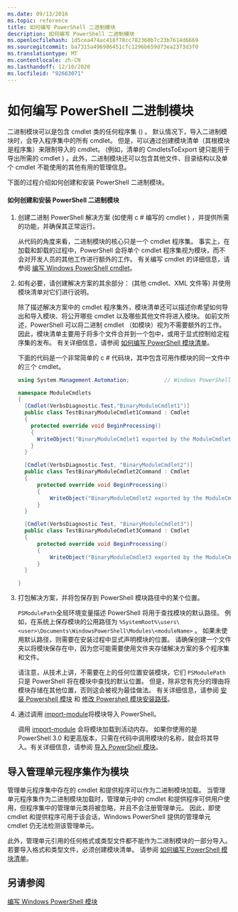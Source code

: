 ```yaml
---
ms.date: 09/13/2016
ms.topic: reference
title: 如何编写 PowerShell 二进制模块
description: 如何编写 PowerShell 二进制模块
ms.openlocfilehash: 1d5cea474ac418f78cc782360b7c23b7614d6669
ms.sourcegitcommit: ba7315a496986451cfc1296b659d73ea2373d3f0
ms.translationtype: MT
ms.contentlocale: zh-CN
ms.lasthandoff: 12/10/2020
ms.locfileid: "92663071"
---
```

# <a name="how-to-write-a-powershell-binary-module"></a>如何编写 PowerShell 二进制模块

二进制模块可以是包含 cmdlet 类的任何程序集 () 。 默认情况下，导入二进制模块时，会导入程序集中的所有 cmdlet。 但是，可以通过创建模块清单（其根模块是程序集）来限制导入的 cmdlet。  (例如，清单的 CmdletsToExport 键只能用于导出所需的 cmdlet ) 。此外，二进制模块还可以包含其他文件、目录结构以及单个 cmdlet 不能使用的其他有用的管理信息。

下面的过程介绍如何创建和安装 PowerShell 二进制模块。

#### <a name="how-to-create-and-install-a-powershell-binary-module"></a>如何创建和安装 PowerShell 二进制模块

1. 创建二进制 PowerShell 解决方案 (如使用 c # 编写的 cmdlet ) ，并提供所需的功能，并确保其正常运行。

   从代码的角度来看，二进制模块的核心只是一个 cmdlet 程序集。 事实上，在加载和卸载的过程中，PowerShell 会将单个 cmdlet 程序集视为模块，而不会对开发人员的其他工作进行额外的工作。 有关编写 cmdlet 的详细信息，请参阅 [编写 Windows PowerShell cmdlet](../cmdlet/writing-a-windows-powershell-cmdlet.md)。

2. 如有必要，请创建解决方案的其余部分： (其他 cmdlet、XML 文件等) 并使用模块清单对它们进行说明。

   除了描述解决方案中的 cmdlet 程序集外，模块清单还可以描述你希望如何导出和导入模块、将公开哪些 cmdlet 以及哪些其他文件将进入模块。
   如前文所述，PowerShell 可以将二进制 cmdlet （如模块）视为不需要额外的工作。
   因此，模块清单主要用于将多个文件合并到一个包中，或用于显式控制给定程序集的发布。
   有关详细信息，请参阅 [如何编写 PowerShell 模块清单](how-to-write-a-powershell-module-manifest.md)。

   下面的代码是一个非常简单的 c # 代码块，其中包含可用作模块的同一文件中的三个 cmdlet。

   ```csharp
   using System.Management.Automation;           // Windows PowerShell namespace.

   namespace ModuleCmdlets
   {
     [Cmdlet(VerbsDiagnostic.Test,"BinaryModuleCmdlet1")]
     public class TestBinaryModuleCmdlet1Command : Cmdlet
     {
       protected override void BeginProcessing()
       {
         WriteObject("BinaryModuleCmdlet1 exported by the ModuleCmdlets module.");
       }
     }

     [Cmdlet(VerbsDiagnostic.Test, "BinaryModuleCmdlet2")]
     public class TestBinaryModuleCmdlet2Command : Cmdlet
     {
         protected override void BeginProcessing()
         {
             WriteObject("BinaryModuleCmdlet2 exported by the ModuleCmdlets module.");
         }
     }

     [Cmdlet(VerbsDiagnostic.Test, "BinaryModuleCmdlet3")]
     public class TestBinaryModuleCmdlet3Command : Cmdlet
     {
         protected override void BeginProcessing()
         {
             WriteObject("BinaryModuleCmdlet3 exported by the ModuleCmdlets module.");
         }
     }

   }
   ```

3. 打包解决方案，并将包保存到 PowerShell 模块路径中的某个位置。

   `PSModulePath`全局环境变量描述 PowerShell 将用于查找模块的默认路径。 例如，在系统上保存模块的公用路径为 `%SystemRoot%\users\<user>\Documents\WindowsPowerShell\Modules\<moduleName>` 。 如果未使用默认路径，则需要在安装过程中显式声明模块的位置。 请确保创建一个文件夹以将模块保存在中，因为您可能需要使用文件夹存储解决方案的多个程序集和文件。

   请注意，从技术上讲，不需要在上的任何位置安装模块，它们 `PSModulePath` 只是 PowerShell 将在模块中查找的默认位置。 但是，除非您有充分的理由将模块存储在其他位置，否则这会被视为最佳做法。 有关详细信息，请参阅 [安装 Powershell 模块](./installing-a-powershell-module.md) 和 [修改 Powershell 模块安装路径](./modifying-the-psmodulepath-installation-path.md)。

4. 通过调用 [import-module](/powershell/module/Microsoft.PowerShell.Core/Import-Module)将模块导入 PowerShell。

   调用 [import-module](/powershell/module/Microsoft.PowerShell.Core/Import-Module) 会将模块加载到活动内存。 如果你使用的是 PowerShell 3.0 和更高版本，只需在代码中调用模块的名称，就会将其导入。有关详细信息，请参阅 [导入 PowerShell 模块](./importing-a-powershell-module.md)。

## <a name="importing-snap-in-assemblies-as-modules"></a>导入管理单元程序集作为模块

管理单元程序集中存在的 cmdlet 和提供程序可以作为二进制模块加载。 当管理单元程序集作为二进制模块加载时，管理单元中的 cmdlet 和提供程序可供用户使用，但程序集中的管理单元类将被忽略，并且不会注册管理单元。 因此，即使 cmdlet 和提供程序可用于该会话，Windows PowerShell 提供的管理单元 cmdlet 仍无法检测该管理单元。

此外，管理单元引用的任何格式或类型文件都不能作为二进制模块的一部分导入。
若要导入格式和类型文件，必须创建模块清单。
请参阅 [如何编写 PowerShell 模块清单](how-to-write-a-powershell-module-manifest.md)。

## <a name="see-also"></a>另请参阅

[编写 Windows PowerShell 模块](./writing-a-windows-powershell-module.md)

